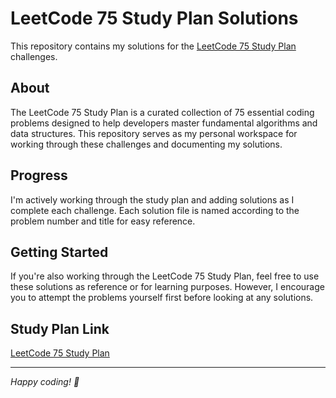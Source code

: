 # LeetCode 75 Study Plan Solutions

This repository contains my solutions for the [LeetCode 75 Study Plan](https://leetcode.com/studyplan/leetcode-75) challenges.

## About

The LeetCode 75 Study Plan is a curated collection of 75 essential coding problems designed to help developers master fundamental algorithms and data structures. This repository serves as my personal workspace for working through these challenges and documenting my solutions.

## Progress

I'm actively working through the study plan and adding solutions as I complete each challenge. Each solution file is named according to the problem number and title for easy reference.

## Getting Started

If you're also working through the LeetCode 75 Study Plan, feel free to use these solutions as reference or for learning purposes. However, I encourage you to attempt the problems yourself first before looking at any solutions.

## Study Plan Link

[LeetCode 75 Study Plan](https://leetcode.com/studyplan/leetcode-75)

---

*Happy coding! 🚀*
